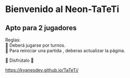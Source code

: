 # Bienvenido al Neon-TaTeTi
## Apto para 2 jugadores

Reglas:<br/>
🍓 Deberá jugarse por turnos.<br/>
🍓 Para reiniciar una partida , deberas actualizar la página.<br/>

🤠 Disfrútalo 🤠

https://kyanesdev.github.io/TaTeTi/
